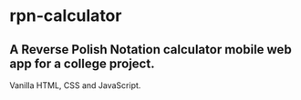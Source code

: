 # rpn-calculator

## A Reverse Polish Notation calculator mobile web app for a college project.
Vanilla HTML, CSS and JavaScript.